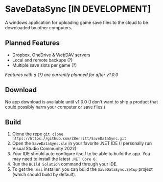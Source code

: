 # SaveDataSync [IN DEVELOPMENT]
A windows application for uploading game save files to the cloud to be downloaded by other computers.

## Planned Features
* Dropbox, OneDrive & WebDAV servers
* Local and remote backups (?)
* Multiple save slots per game (?)

*Features with a (?) are currently planned for after v1.0.0*

## Download
No app download is available until v1.0.0 (I don't want to ship a product that could possibly harm your computer or save files.)

## Build
1. Clone the repo `git clone https://https://github.com/ZBerritt/SaveDataSync.git`
2. Open the `SaveDataSync.sln` in your favorite .NET IDE (I personally run Visual Studio Community 2022)
3. Your IDE should auto configure itself to be able to build the app. You may need to install the latest `.NET Core 6`.
4. Run the `Build Solution` command through your IDE.
5. To get the `.msi` installer, you can build the `SaveDataSync.Setup` project (which should build by default).

